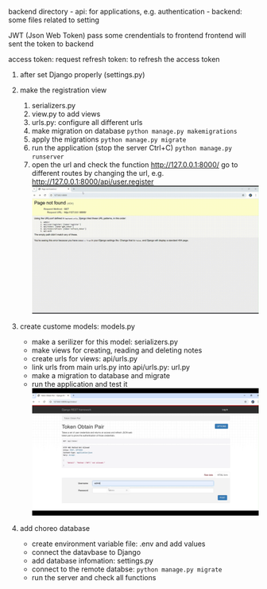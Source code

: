backend directory
    - api: for applications, e.g. authentication
    - backend: some files related to setting

JWT (Json Web Token)
pass some crendentials to frontend
frontend will sent the token to backend

access token: request
refresh token: to refresh the access token

1. after set Django properly (settings.py)
2. make the registration view
    1. serializers.py 
    2. view.py to add views
    3. urls.py: configure all different urls
    4. make migration on database
    `python manage.py makemigrations`
    5. apply the migrations
    `python manage.py migrate`
    6. run the application (stop the server Ctrl+C)
    `python manage.py runserver`
    7. open the url and check the function http://127.0.0.1:8000/
        go to different routes by changing the url, e.g. http://127.0.0.1:8000/api/user.register
        ![create a user](./assets_backend/create_user.gif)

8. create custome models: models.py 
    - make a serilizer for this model: serializers.py
    - make views for creating, reading and deleting notes
    - create urls for views: api/urls.py
    - link urls from main urls.py into api/urls.py: url.py
    - make a migration to database and migrate
    - run the application and test it
    ![Notes](./assets_backend/notes.gif)

9. add choreo database 
    - create environment variable file: .env and add values
    - connect the datavbase to Django
    - add database infomation: settings.py
    - connect to the remote databse: `python manage.py migrate`
    - run the server and check all functions